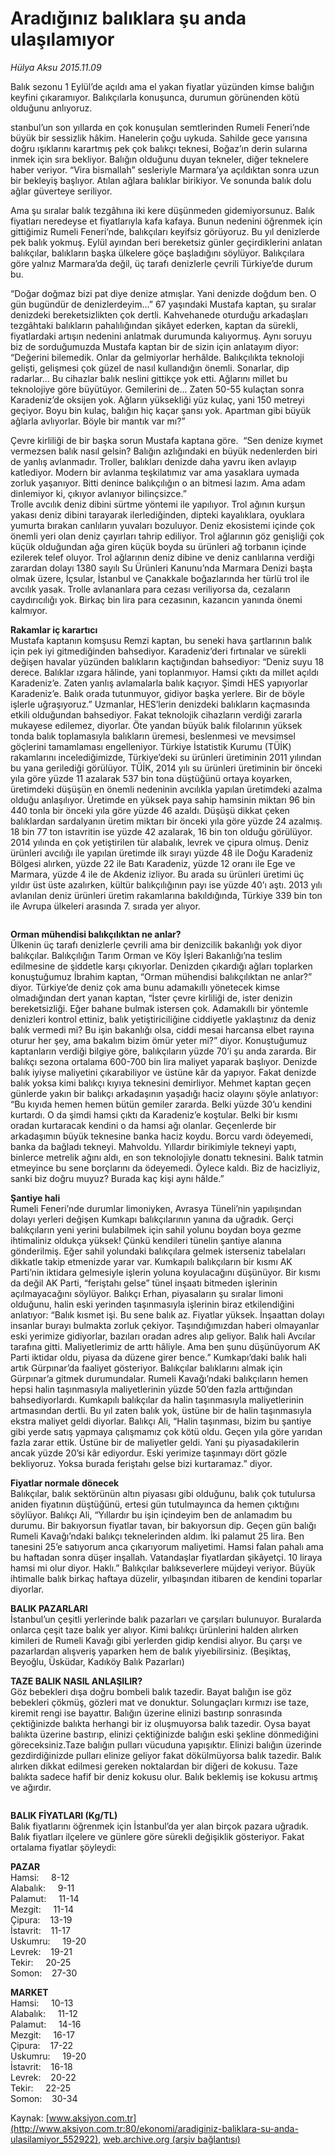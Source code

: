 # Aradığınız balıklara şu anda ulaşılamıyor

*Hülya Aksu 2015.11.09*

<div class="pNewsDetailMainContent ctx_content" itemprop="articleBody">
 <p>
  Balık sezonu 1 Eylül’de açıldı ama el yakan fiyatlar yüzünden kimse balığın keyfini çıkaramıyor. Balıkçılarla konuşunca, durumun görünenden kötü olduğunu anlıyoruz.
 </p>
 <p>
  stanbul’un son yıllarda en çok konuşulan semtlerinden Rumeli Feneri’nde büyük bir sessizlik hâkim. Hanelerin çoğu uykuda. Sahilde gece yarısına doğru ışıklarını karartmış pek çok balıkçı teknesi, Boğaz’ın derin sularına inmek için sıra bekliyor. Balığın olduğunu duyan tekneler, diğer teknelere haber veriyor. “Vira bismallah” sesleriyle Marmara’ya açıldıktan sonra uzun bir bekleyiş başlıyor. Atılan ağlara balıklar birikiyor. Ve sonunda balık dolu ağlar güverteye seriliyor.
 </p>
 <p>
  Ama şu sıralar balık tezgâhına iki kere düşünmeden gidemiyorsunuz. Balık fiyatları neredeyse et fiyatlarıyla kafa kafaya. Bunun nedenini öğrenmek için gittiğimiz Rumeli Feneri’nde, balıkçıları keyifsiz görüyoruz. Bu yıl denizlerde pek balık yokmuş. Eylül ayından beri bereketsiz günler geçirdiklerini anlatan balıkçılar, balıkların başka ülkelere göçe başladığını söylüyor. Balıkçılara göre yalnız Marmara’da değil, üç tarafı denizlerle çevrili Türkiye’de durum bu.
 </p>
 <p>
  “Doğar doğmaz bizi pat diye denize atmışlar. Yani denizde doğdum ben. O gün bugündür de denizlerdeyim...” 67 yaşındaki Mustafa kaptan, şu sıralar denizdeki bereketsizlikten çok dertli. Kahvehanede oturduğu arkadaşları tezgâhtaki balıkların pahalılığından şikâyet ederken, kaptan da sürekli, fiyatlardaki artışın nedenini anlatmak durumunda kalıyormuş. Aynı soruyu biz de sorduğumuzda Mustafa kaptan bir de sizin için anlatayım diyor: “Değerini bilemedik. Onlar da gelmiyorlar herhâlde. Balıkçılıkta teknoloji gelişti, gelişmesi çok güzel de nasıl kullandığın önemli. Sonarlar, dip radarlar... Bu cihazlar balık neslini gittikçe yok etti. Ağlarını millet bu teknolojiye göre büyütüyor. Gemilerini de... Zaten 50-55 kulaçtan sonra Karadeniz’de oksijen yok. Ağların yüksekliği yüz kulaç, yani 150 metreyi geçiyor. Boyu bin kulaç, balığın hiç kaçar şansı yok. Apartman gibi büyük ağlarla avlıyorlar. Böyle bir mantık var mı?”
 </p>
 <p>
  Çevre kirliliği de bir başka sorun Mustafa kaptana göre.  “Sen denize kıymet vermezsen balık nasıl gelsin? Balığın azlığındaki en büyük nedenlerden biri de yanlış avlanmadır. Troller, balıkları denizde daha yavru iken avlayıp katlediyor. Modern bir avlanma teşkilatımız var ama yasaklara uymada zorluk yaşanıyor. Bitti denince balıkçılığın o an bitmesi lazım. Ama adam dinlemiyor ki, çıkıyor avlanıyor bilinçsizce.”
  <br/>
  Trolle avcılık deniz dibini sürtme yöntemi ile yapılıyor. Trol ağının kurşun yakası deniz dibini tarayarak ilerlediğinden, dipteki kayalıklara, oyuklara yumurta bırakan canlıların yuvaları bozuluyor. Deniz ekosistemi içinde çok önemli yeri olan deniz çayırları tahrip ediliyor. Trol ağlarının göz genişliği çok küçük olduğundan ağa giren küçük boyda su ürünleri ağ torbanın içinde ezilerek telef oluyor. Trol ağlarının deniz dibine ve deniz canlılarına verdiği zarardan dolayı 1380 sayılı Su Ürünleri Kanunu’nda Marmara Denizi başta olmak üzere, İçsular, İstanbul ve Çanakkale boğazlarında her türlü trol ile avcılık yasak. Trolle avlananlara para cezası veriliyorsa da, cezaların caydırıcılığı yok. Birkaç bin lira para cezasının, kazancın yanında önemi kalmıyor.
 </p>
 <p>
  <strong>
   Rakamlar iç karartıcı
  </strong>
  <br/>
  Mustafa kaptanın komşusu Remzi kaptan, bu seneki hava şartlarının balık için pek iyi gitmediğinden bahsediyor. Karadeniz’deri fırtınalar ve sürekli değişen havalar yüzünden balıkların kaçtığından bahsediyor: “Deniz suyu 18 derece. Balıklar ızgara hâlinde, yani toplanmıyor. Hamsi çıktı da millet açıldı Karadeniz’e. Zaten yanlış avlamalarla balık kaçıyor. Şimdi HES yapıyorlar Karadeniz’e. Balık orada tutunmuyor, gidiyor başka yerlere. Bir de böyle işlerle uğraşıyoruz.” Uzmanlar, HES’lerin denizdeki balıkların kaçmasında etkili olduğundan bahsediyor. Fakat teknolojik cihazların verdiği zararla mukayese edilemez, diyorlar. Öte yandan büyük balık filolarının yüksek tonda balık toplamasıyla balıkların üremesi, beslenmesi ve mevsimsel göçlerini tamamlaması engelleniyor. Türkiye İstatistik Kurumu (TÜİK) rakamlarını incelediğimizde, Türkiye’deki su ürünleri üretiminin 2011 yılından bu yana gerilediği görülüyor. TÜİK, 2014 yılı su ürünleri üretiminin bir önceki yıla göre yüzde 11 azalarak 537 bin tona düştüğünü ortaya koyarken, üretimdeki düşüşün en önemli nedeninin avcılıkla yapılan üretimdeki azalma olduğu anlaşılıyor. Üretimde en yüksek paya sahip hamsinin miktarı 96 bin 440 tonla bir önceki yıla göre yüzde 46 azaldı. Düşüşü dikkat çeken balıklardan sardalyanın üretim miktarı bir önceki yıla göre yüzde 24 azalmış. 18 bin 77 ton istavritin ise yüzde 42 azalarak, 16 bin ton olduğu görülüyor. 2014 yılında en çok yetiştirilen tür alabalık, levrek ve çipura olmuş. Deniz ürünleri avcılığı ile yapılan üretimde ilk sırayı yüzde 48 ile Doğu Karadeniz Bölgesi alırken, yüzde 22 ile Batı Karadeniz, yüzde 12 oranı ile Ege ve Marmara, yüzde 4 ile de Akdeniz izliyor. Bu arada su ürünleri üretimi üç yıldır üst üste azalırken, kültür balıkçılığının payı ise yüzde 40’ı aştı. 2013 yılı avlanılan deniz ürünleri üretim rakamlarına bakıldığında, Türkiye 339 bin ton ile Avrupa ülkeleri arasında 7. sırada yer alıyor.
 </p>
 <p>
  <img alt="" src="http://web.archive.org/web/20151113034633im_/http://medya.aksiyon.com.tr//aksiyon/2015/11/09/572968.jpg "/>
 </p>
 <p>
  <strong>
   Orman mühendisi balıkçılıktan ne anlar?
  </strong>
  <br/>
  Ülkenin üç tarafı denizlerle çevrili ama bir denizcilik bakanlığı yok diyor balıkçılar. Balıkçılığın Tarım Orman ve Köy İşleri Bakanlığı’na teslim edilmesine de şiddetle karşı çıkıyorlar. Denizden çıkardığı ağları toplarken konuştuğumuz İbrahim kaptan, “Orman mühendisi balıkçılıktan ne anlar?” diyor. Türkiye’de deniz çok ama bunu adamakıllı yönetecek kimse olmadığından dert yanan kaptan, “İster çevre kirliliği de, ister denizin bereketsizliği. Eğer bahane bulmak istersen çok. Adamakıllı bir yöntemle denizleri kontrol ettiniz, balık yetiştiriciliğine ciddiyetle yaklaştınız da deniz balık vermedi mi? Bu işin bakanlığı olsa, ciddi mesai harcansa elbet rayına oturur her şey, ama bakalım bizim ömür yeter mi?” diyor. Konuştuğumuz kaptanların verdiği bilgiye göre, balıkçıların yüzde 70’i şu anda zararda. Bir balıkçı sezona ortalama 600-700 bin lira maliyet yaparak başlıyor. Denizde balık iyiyse maliyetini çıkarabiliyor ve üstüne kâr da yapıyor. Fakat denizde balık yoksa kimi balıkçı kıyıya teknesini demirliyor. Mehmet kaptan geçen günlerde yakın bir balıkçı arkadaşının yaşadığı haciz olayını şöyle anlatıyor: “Bu kıyıda hemen hemen bütün gemiler zararda. Belki yüzde 30’u kendini kurtardı. O da şimdi hamsi çıktı da Karadeniz’e koştular. Belki bir kısmı oradan kurtaracak kendini o da hamsi ağı olanlar. Geçenlerde bir arkadaşımın büyük teknesine banka haciz koydu. Borcu vardı ödeyemedi, banka da bağladı tekneyi. Mahvoldu. Yıllardır birikimiyle tekneyi yaptı, binlerce metrelik ağını aldı, en son teknolojiyle donattı teknesini. Balık tatmin etmeyince bu sene borçlarını da ödeyemedi. Öylece kaldı. Biz de hacizliyiz, sanki biz doğru muyuz? Burada kaç kişi aynı hâlde.”
 </p>
 <p>
  <strong>
   Şantiye hali
  </strong>
  <br/>
  Rumeli Feneri’nde durumlar limoniyken, Avrasya Tüneli’nin yapılışından dolayı yerleri değişen Kumkapı balıkçılarının yanına da uğradık. Gerçi balıkçıların yeni yerini bulabilmek için sahil yolunu boydan boya gezme ihtimaliniz oldukça yüksek! Çünkü kendileri tünelin şantiye alanına gönderilmiş. Eğer sahil yolundaki balıkçılara gelmek isterseniz tabelaları dikkatle takip etmenizde yarar var. Kumkapılı balıkçıların bir kısmı AK Parti’nin iktidara gelmesiyle işlerin yoluna koyulacağını düşünüyor. Bir kısmı da değil AK Parti, “feriştahı gelse” tünel inşaatı bitmeden işlerinin açılmayacağını söylüyor. Balıkçı Erhan, piyasaların şu sıralar limoni olduğunu, halin eski yerinden taşınmasıyla işlerinin biraz etkilendiğini anlatıyor: “Balık kısmet işi. Bu sene balık az. Fiyatlar yüksek. İnşaattan dolayı insanlar burayı bulmakta zorluk çekiyor. Taşındığımızdan haberi olmayanlar eski yerimize gidiyorlar, bazıları oradan adres alıp geliyor. Balık hali Avcılar tarafına gitti. Maliyetlerimiz de arttı hâliyle. Ama ben şunu düşünüyorum AK Parti iktidar oldu, piyasa da düzene girer bence.” Kumkapı’daki balık hali artık Gürpınar’da faaliyet gösteriyor. Balıkçılar balıklarını almak için Gürpınar’a gitmek durumundalar. Rumeli Kavağı’ndaki balıkçıların hemen hepsi halin taşınmasıyla maliyetlerinin yüzde 50’den fazla arttığından bahsediyorlardı. Kumkapılı balıkçılar da halin taşınmasıyla maliyetlerinin artmasından dertli. Bu yıl zaten balık yok, üstüne bir de halin taşınmasıyla ekstra maliyet geldi diyorlar. Balıkçı Ali, “Halin taşınması, bizim bu şantiye gibi yerde satış yapmaya çalışmamız çok kötü oldu. Geçen yıla göre yarıdan fazla zarar ettik. Üstüne bir de maliyetler geldi. Yani şu piyasadakilerin ancak yüzde 20’si kâr ediyordur. Eski yerimize taşınmayı dört gözle bekliyoruz. Yoksa burada feriştahı gelse bizi kurtaramaz.” diyor.
 </p>
 <p>
  <strong>
   Fiyatlar normale dönecek
  </strong>
  <br/>
  Balıkçılar, balık sektörünün altın piyasası gibi olduğunu, balık çok tutulursa aniden fiyatının düştüğünü, ertesi gün tutulmayınca da hemen çıktığını söylüyor. Balıkçı Ali, “Yıllardır bu işin içindeyim ben de anlamadım bu durumu. Bir bakıyorsun fiyatlar tavan, bir bakıyorsun dip. Geçen gün balığı Rumeli Kavağı’ndaki balıkçı teknelerinden aldım. İki palamut 25 lira. Ben tanesini 25’e satıyorum anca çıkarıyorum maliyetimi. Hamsi falan pahalı ama bu haftadan sonra düşer inşallah. Vatandaşlar fiyatlardan şikâyetçi. 10 liraya hamsi mi olur diyor. Haklı.” Balıkçılar balıkseverlere müjdeyi veriyor. Büyük ihtimalle balık birkaç haftaya düzelir, yılbaşından itibaren de kendini toparlar diyorlar.
 </p>
 <p>
  <strong>
   BALIK PAZARLARI
  </strong>
  <br/>
  İstanbul’un çeşitli yerlerinde balık pazarları ve çarşıları bulunuyor. Buralarda onlarca çeşit taze balık yer alıyor. Kimi balıkçı ürünlerini halden alırken kimileri de Rumeli Kavağı gibi yerlerden gidip kendisi alıyor. Bu çarşı ve pazarlardan alışveriş yaparken hem de balık yiyebilirsiniz. (Beşiktaş, Beyoğlu, Üsküdar, Kadıköy Balık Pazarları)
 </p>
 <p>
  <strong>
   TAZE BALIK NASIL ANLAŞILIR?
  </strong>
  <br/>
  Göz bebekleri dışa doğru bombeli balık tazedir. Bayat balığın ise göz bebekleri çökmüş, gözleri mat ve donuktur. Solungaçları kırmızı ise taze, kiremit rengi ise bayattır. Balığın üzerine elinizi bastırıp sonrasında çektiğinizde balıkta herhangi bir iz oluşmuyorsa balık tazedir. Oysa bayat balıkta üzerine bastırıp, elinizi çektiğinizde balığın eski şekline dönmediğini göreceksiniz.Taze balığın pulları vücuduna yapışıktır. Elinizi balığın üzerinde gezdirdiğinizde pulları elinize geliyor fakat dökülmüyorsa balık tazedir. Balık alırken dikkat edilmesi gereken noktalardan bir diğeri de kokusu. Taze balıkta sadece hafif bir deniz kokusu olur. Balık beklemiş ise kokusu artmış ve ağırdır.
 </p>
 <p>
  <img alt="" src="http://web.archive.org/web/20151113034633im_/http://medya.aksiyon.com.tr//aksiyon/2015/11/09/572969.jpg "/>
 </p>
 <p>
  <strong>
   BALIK FİYATLARI (Kg/TL)
  </strong>
  <br/>
  Balık fiyatlarını öğrenmek için İstanbul’da yer alan birçok pazara uğradık. Balık fiyatları ilçelere ve günlere göre sürekli değişiklik gösteriyor. Fakat ortalama fiyatlar şöyleydi:
 </p>
 <p>
  <strong>
   PAZAR
  </strong>
  <br/>
  Hamsi:     8-12
  <br/>
  Alabalık:     9-11
  <br/>
  Palamut:     11-14
  <br/>
  Mezgit:     11-14
  <br/>
  Çipura:    13-19
  <br/>
  İstavrit:    11-17
  <br/>
  Uskumru:     19-20
  <br/>
  Levrek:    19-21
  <br/>
  Tekir:     20-25
  <br/>
  Somon:    27-30
 </p>
 <p>
  <strong>
   MARKET
  </strong>
  <br/>
  Hamsi:     10-13
  <br/>
  Alabalık:     11-12
  <br/>
  Palamut:     14-16
  <br/>
  Mezgit:     16-17
  <br/>
  Çipura:    17-22
  <br/>
  Uskumru:     19-20
  <br/>
  İstavrit:    16-18
  <br/>
  Levrek:    20-22
  <br/>
  Tekir:     22-25
  <br/>
  Somon:    30-34
 </p>
 <p>
 </p>
</div>


Kaynak: [www.aksiyon.com.tr](http://www.aksiyon.com.tr:80/ekonomi/aradiginiz-baliklara-su-anda-ulasilamiyor_552922), [web.archive.org (arşiv bağlantısı)](http://web.archive.org/web/20151113034633/http://www.aksiyon.com.tr:80/ekonomi/aradiginiz-baliklara-su-anda-ulasilamiyor_552922)

